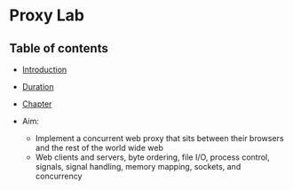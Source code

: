 # Proxy Lab

## Table of contents
- [Introduction](#introduction)
- [Duration](#duration)
- [Chapter](#chapter)

- Aim:
    - Implement a concurrent web proxy that sits between their browsers and the rest of the world wide web
    - Web clients and servers, byte ordering, file I/O, process control, signals, signal handling, memory mapping, sockets, and concurrency